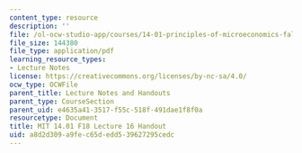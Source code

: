 ```yaml
---
content_type: resource
description: ''
file: /ol-ocw-studio-app/courses/14-01-principles-of-microeconomics-fall-2018/a8d2d309a9fec65dedd539627295cedc_MIT14_01F18_handout16.pdf
file_size: 144380
file_type: application/pdf
learning_resource_types:
- Lecture Notes
license: https://creativecommons.org/licenses/by-nc-sa/4.0/
ocw_type: OCWFile
parent_title: Lecture Notes and Handouts
parent_type: CourseSection
parent_uid: e4635a41-3517-f55c-518f-491dae1f8f0a
resourcetype: Document
title: MIT 14.01 F18 Lecture 16 Handout
uid: a8d2d309-a9fe-c65d-edd5-39627295cedc
---
```

